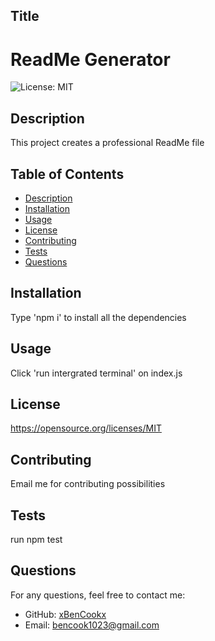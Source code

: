 
## Title
# ReadMe Generator
![License: MIT](https://img.shields.io/badge/License-MIT-yellow.svg) <!-- Add the license badge -->

## Description
This project creates a professional ReadMe file

## Table of Contents
- [Description](#description)
- [Installation](#installation)
- [Usage](#usage)
- [License](#license)
- [Contributing](#contributing)
- [Tests](#tests)
- [Questions](#questions)

## Installation
Type 'npm i' to install all the dependencies

## Usage
Click 'run intergrated terminal' on index.js

## License

  https://opensource.org/licenses/MIT
  

## Contributing
Email me for contributing possibilities

## Tests
run npm test

## Questions
For any questions, feel free to contact me:
- GitHub: [xBenCookx](https://github.com/xBenCookx)
- Email: [bencook1023@gmail.com](mailto:bencook1023@gmail.com)
    